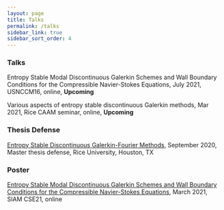 ```yaml
---
layout: page
title: Talks 
permalink: /talks
sidebar_link: true 
sidebar_sort_order: 4
---
```


### Talks

Entropy Stable Modal Discontinuous Galerkin Schemes and Wall Boundary Conditions for the Compressible Navier-Stokes
Equations, July 2021, USNCCM16, online, **Upcoming**

Various aspects of entropy stable discontinuous Galerkin methods, Mar 2021, Rice CAAM seminar, online, **Upcoming**



### Thesis Defense

[Entropy Stable Discontinuous Galerkin-Fourier Methods](pdf/Master_Thesis_presentation-final-draft.pdf), September 2020, Master thesis defense, Rice University, Houston,
TX

### Poster

[Entropy Stable Modal Discontinuous Galerkin Schemes and Wall Boundary Conditions for the Compressible Navier-Stokes
Equations](pdf/CSE21_poster.pdf), March 2021, SIAM CSE21, online 

